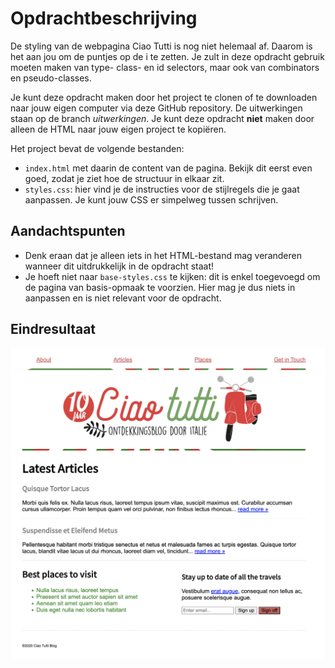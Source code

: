 # Opdrachtbeschrijving

De styling van de webpagina Ciao Tutti is nog niet helemaal af. Daarom is het aan jou om de puntjes op de i te zetten. Je zult in deze opdracht gebruik moeten maken van type- class- en id selectors, maar ook van combinators en pseudo-classes.

Je kunt deze opdracht maken door het project te clonen of te downloaden naar jouw eigen computer via deze GitHub repository. De uitwerkingen staan op de branch _uitwerkingen_. Je kunt deze opdracht **niet** maken door alleen de HTML naar jouw eigen project te kopiëren.

Het project bevat de volgende bestanden:
* `index.html` met daarin de content van de pagina. Bekijk dit eerst even goed, zodat je ziet hoe de structuur in elkaar zit.
* `styles.css`: hier vind je de instructies voor de stijlregels die je gaat aanpassen. Je kunt jouw CSS er simpelweg tussen schrijven.

## Aandachtspunten
* Denk eraan dat je alleen iets in het HTML-bestand mag veranderen wanneer dit uitdrukkelijk in de opdracht staat!
* Je hoeft niet naar `base-styles.css` te kijken: dit is enkel toegevoegd om de pagina van basis-opmaak te voorzien. Hier mag je dus niets in aanpassen en is niet relevant voor de opdracht.

## Eindresultaat
![](assets/screenshot-ciao-tutti.png)